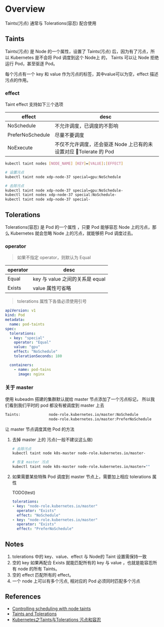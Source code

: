 # Overview

Taints(污点) 通常与 Tolerations(容忍) 配合使用

## Taints

Taints(污点) 是 Node 的一个属性，设置了 Taints(污点) 后，因为有了污点，所以 Kubernetes 是不会将 Pod 调度到这个 Node上 的，
Taints 可以让 Node 拒绝运行 Pod，甚至驱逐 Pod。

每个污点有一个 key 和 value 作为污点的标签，其中value可以为空，effect 描述污点的作用。

### effect

Taint effect 支持如下三个选项

| effect           | desc                                  |
| ---------------- | ------------------------------------- |
| NoSchedule       | 不允许调度，已调度的不影响                |
| PreferNoSchedule | 尽量不要调度                          |
| NoExecute        | 不仅不允许调度，还会驱逐 Node 上已有的未设置对应 Tolerate 的 Pod |

```bash
kubectl taint nodes [NODE_NAME] [KEY]=[VALUE]:[EFFECT]

# 设置污点
kubectl taint node xdp-node-37 special=gpu:NoSchedule

# 去除污点
kubectl taint node xdp-node-37 special=gpu:NoSchedule-
kubectl taint nodes xdp-node-37 special:NoSchedule-
kubectl taint node xdp-node-37 special-
```

## Tolerations

Tolerations(容忍) 是 Pod 的一个属性 ，只要 Pod 能够容忍 Node 上的污点，那么 Kubernetes 就会忽略 Node 上的污点，就能够把 Pod 调度过去。

### operator

> 如果不指定 operator，则默认为 Equal

| operator           | desc                                  |
| ---------------- | ------------------------------------- |
| Equal       | key 与 value 之间的关系是 equal                        |
| Exists | value 属性可省略                          |

> tolerations 属性下各值必须使用引号

```yaml
apiVersion: v1
kind: Pod
metadata:
  name: pod-taints
spec:
  tolerations:
  - key: "special"
    operator: "Equal"
    value: "gpu"
    effect: "NoSchedule"
    tolerationSeconds: 180 

  containers:
    - name: pod-tains
      image: nginx
```

### 关于 master

使用 kubeadm 搭建的集群默认就给 master 节点添加了一个污点标记， 所以我们看到我们平时的 pod 都没有被调度到 master 上去

```bash
Taints:             node-role.kubernetes.io/master:NoSchedule
                    node-role.kubernetes.io/master:PreferNoSchedule
```
让 master 节点调度其他 Pod 的方法

1. 去掉 master 上的 污点(一般不建议这么做)

    ```bash
    # 去除污点
    kubectl taint node k8s-master node-role.kubernetes.io/master-

    # 恢复 master 污点
    kubectl taint node k8s-master node-role.kubernetes.io/master=""
    ```

2. 如果需要某些特殊 Pod 调度到 master 节点上，需要加上相应 tolerations 属性

    TODO(test)

    ```yaml
    tolerations:
    - key: "node-role.kubernetes.io/master"
      operator: "Exists"
      effect: "NoSchedule"
    - key: "node-role.kubernetes.io/master"
      operator: "Exists"
      effect: "PreferNoSchedule"
    ```

## Notes

1. tolerations 中的 key、value、effect 与 Node的 Taint 设置需保持一致
2. 空的 key 如果再配合 Exists 就能匹配所有的 key 与 value ，也就是能容忍所有 node 的所有 Taints。
3. 空的 effect 匹配所有的 effect。
4. 一个 node 上可以有多个污点, 相对应的 Pod 必须同时匹配多个污点

## References

- [Controlling scheduling with node taints](https://cloud.google.com/kubernetes-engine/docs/how-to/node-taints)
- [Taints and Tolerations](https://kubernetes.io/docs/concepts/configuration/taint-and-toleration/)
- [Kubernetes之Taints与Tolerations 污点和容忍](https://blog.51cto.com/newfly/2067531)
